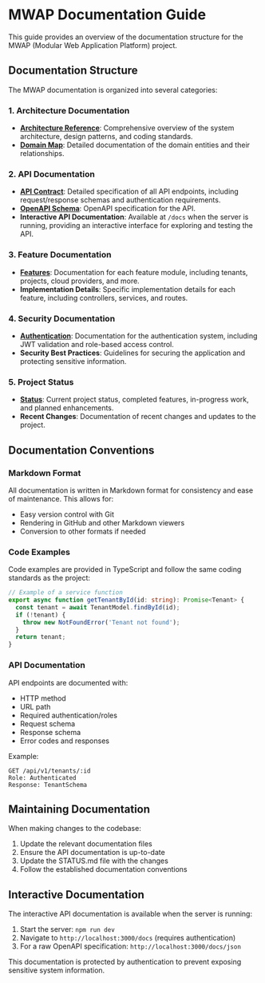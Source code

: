 # MWAP Documentation Guide

This guide provides an overview of the documentation structure for the MWAP (Modular Web Application Platform) project.

## Documentation Structure

The MWAP documentation is organized into several categories:

### 1. Architecture Documentation

- **[Architecture Reference](v3-architecture-reference.md)**: Comprehensive overview of the system architecture, design patterns, and coding standards.
- **[Domain Map](v3-domainmap.md)**: Detailed documentation of the domain entities and their relationships.

### 2. API Documentation

- **[API Contract](v3-api.md)**: Detailed specification of all API endpoints, including request/response schemas and authentication requirements.
- **[OpenAPI Schema](v3-openAPI-schema.md)**: OpenAPI specification for the API.
- **Interactive API Documentation**: Available at `/docs` when the server is running, providing an interactive interface for exploring and testing the API.

### 3. Feature Documentation

- **[Features](features/feature-pattern.md)**: Documentation for each feature module, including tenants, projects, cloud providers, and more.
- **Implementation Details**: Specific implementation details for each feature, including controllers, services, and routes.

### 4. Security Documentation

- **[Authentication](architecture/utility/auth.md)**: Documentation for the authentication system, including JWT validation and role-based access control.
- **Security Best Practices**: Guidelines for securing the application and protecting sensitive information.

### 5. Project Status

- **[Status](STATUS.md)**: Current project status, completed features, in-progress work, and planned enhancements.
- **Recent Changes**: Documentation of recent changes and updates to the project.

## Documentation Conventions

### Markdown Format

All documentation is written in Markdown format for consistency and ease of maintenance. This allows for:

- Easy version control with Git
- Rendering in GitHub and other Markdown viewers
- Conversion to other formats if needed

### Code Examples

Code examples are provided in TypeScript and follow the same coding standards as the project:

```typescript
// Example of a service function
export async function getTenantById(id: string): Promise<Tenant> {
  const tenant = await TenantModel.findById(id);
  if (!tenant) {
    throw new NotFoundError('Tenant not found');
  }
  return tenant;
}
```

### API Documentation

API endpoints are documented with:

- HTTP method
- URL path
- Required authentication/roles
- Request schema
- Response schema
- Error codes and responses

Example:
```
GET /api/v1/tenants/:id
Role: Authenticated
Response: TenantSchema
```

## Maintaining Documentation

When making changes to the codebase:

1. Update the relevant documentation files
2. Ensure the API documentation is up-to-date
3. Update the STATUS.md file with the changes
4. Follow the established documentation conventions

## Interactive Documentation

The interactive API documentation is available when the server is running:

1. Start the server: `npm run dev`
2. Navigate to `http://localhost:3000/docs` (requires authentication)
3. For a raw OpenAPI specification: `http://localhost:3000/docs/json`

This documentation is protected by authentication to prevent exposing sensitive system information.